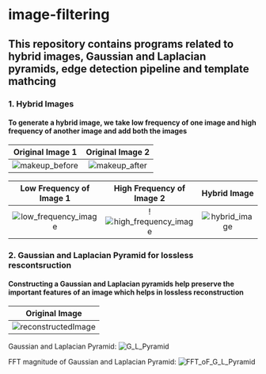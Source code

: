 # image-filtering
## This repository contains programs related to hybrid images, Gaussian and Laplacian pyramids, edge detection pipeline and template mathcing

### 1. Hybrid Images
#### To generate a hybrid image, we take low frequency of one image and high frequency of another image and add both the images 

Original Image 1             |  Original Image 2
:-------------------------:|:-------------------------:
![makeup_before](https://user-images.githubusercontent.com/61328094/193397429-6223bca1-7e98-4754-8612-e726aa088694.jpg)  |  ![makeup_after](https://user-images.githubusercontent.com/61328094/193397437-a728eb55-f5b9-431d-8847-aff47e4e4e48.jpg)

Low Frequency of Image 1             |  High Frequency of Image 2  | Hybrid Image
:-------------------------:|:-------------------------:|:-------------------------:|
![low_frequency_image](https://user-images.githubusercontent.com/61328094/193397724-2e94cb7c-8246-4ca5-bc1e-8350e62c2804.png)  |  !![high_frequency_image](https://user-images.githubusercontent.com/61328094/193397731-c96d361a-9039-419a-aac1-663e503f10ea.png)  |  ![hybrid_image](https://user-images.githubusercontent.com/61328094/193397742-9c814c0a-7616-4005-8352-0b8591c51730.png)


### 2. Gaussian and Laplacian Pyramid for lossless rescontsruction
#### Constructing a Gaussian and Laplacian pyramids help preserve the important features of an image which helps in lossless reconstruction
Original Image            | 
:-------------------------:|
![reconstructedImage](https://user-images.githubusercontent.com/61328094/193397880-01609ef8-346e-453c-9cd6-bd4885eb5949.png) | 

Gaussian and Laplacian Pyramid:
![G_L_Pyramid](https://user-images.githubusercontent.com/61328094/193397904-746efa69-1e00-49e5-8a18-6e3578736f85.png)  

FFT magnitude of Gaussian and Laplacian Pyramid:
![FFT_oF_G_L_Pyramid](https://user-images.githubusercontent.com/61328094/193397918-76291a85-afc1-4850-a82b-3973be7bdc0b.png)


